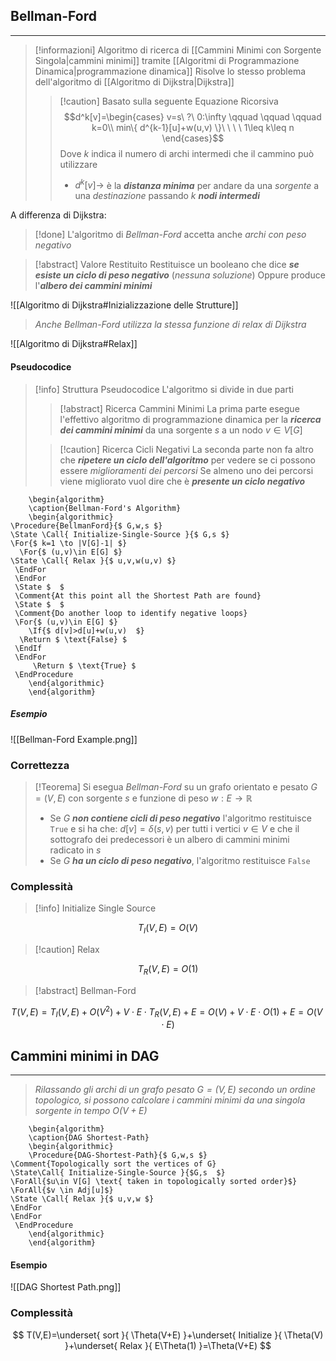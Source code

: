 ## Bellman-Ford
---
>[!informazioni]
>Algoritmo di ricerca di [[Cammini Minimi con Sorgente Singola|cammini minimi]] tramite [[Algoritmi di Programmazione Dinamica|programmazione dinamica]]
>Risolve lo stesso problema dell'algoritmo di [[Algoritmo di Dijkstra|Dijkstra]]
>>[!caution] Basato sulla seguente Equazione Ricorsiva
>>$$d^k[v]=\begin{cases} v=s\ ?\ 0:\infty \qquad \qquad \qquad k=0\\ min\{ d^{k-1}[u]+w(u,v) \}\ \ \ \  1\leq k\leq n \end{cases}$$
>>Dove $k$ indica il numero di archi intermedi che il cammino può utilizzare
>>- $d^k[v]\to$ è la ***distanza minima*** per andare da una *sorgente* a una *destinazione* passando $k$ ***nodi intermedi***

A differenza di Dijkstra:

>[!done] L'algoritmo di *Bellman-Ford* accetta anche *archi con peso negativo*

>[!abstract] Valore Restituito
>Restituisce un booleano che dice ***se esiste un ciclo di peso negativo*** (*nessuna soluzione*)
>Oppure produce l'***albero dei cammini minimi***

![[Algoritmo di Dijkstra#Inizializzazione delle Strutture]]

>*Anche Bellman-Ford utilizza la stessa funzione di relax di Dijkstra*

![[Algoritmo di Dijkstra#Relax]]

#### Pseudocodice
>[!info] Struttura Pseudocodice
>L'algoritmo si divide in due parti
>>[!abstract] Ricerca Cammini Minimi
>>La prima parte esegue l'effettivo algoritmo di programmazione dinamica per la ***ricerca dei cammini minimi*** da una sorgente $s$ a un nodo $v \in V[G]$
>
>>[!caution] Ricerca Cicli Negativi
>>La seconda parte non fa altro che ***ripetere un ciclo dell'algoritmo*** per vedere se ci possono essere *miglioramenti dei percorsi*
>>Se almeno uno dei percorsi viene migliorato vuol dire che è ***presente un ciclo negativo***

```pseudo
	\begin{algorithm}
	\caption{Bellman-Ford's Algorithm}
	\begin{algorithmic}
\Procedure{BellmanFord}{$ G,w,s $}
\State \Call{ Initialize-Single-Source }{$ G,s $}
\For{$ k=1 \to |V[G]-1| $}
  \For{$ (u,v)\in E[G] $}
\State \Call{ Relax }{$ u,v,w(u,v) $}
 \EndFor
 \EndFor
 \State $  $
 \Comment{At this point all the Shortest Path are found}
 \State $  $
 \Comment{Do another loop to identify negative loops}
 \For{$ (u,v)\in E[G] $}
	\If{$ d[v]>d[u]+w(u,v)  $}
  \Return $ \text{False} $
 \EndIf
 \EndFor
	 \Return $ \text{True} $
 \EndProcedure
	\end{algorithmic}
	\end{algorithm}
```

##### Esempio
![[Bellman-Ford Example.png]]
### Correttezza
>[!Teorema]
>Si esegua *Bellman-Ford* su un grafo orientato e pesato $G=(V,E)$ con sorgente $s$ e funzione di peso $w:E\to\mathbb{R}$
>- Se $G$ ***non contiene cicli di peso negativo*** l'algoritmo restituisce `True` e si ha che: $d[v]=\delta(s,v)$ per tutti i vertici $v\in V$ e che il sottografo dei predecessori è un albero di cammini minimi radicato in $s$
>- Se $G$ ***ha un ciclo di peso negativo***, l'algoritmo restituisce `False`

### Complessità
>[!info] Initialize Single Source

$$
T_{I}(V,E)=O(V)
$$
>[!caution] Relax

$$
T_{R}(V,E)=O(1)
$$

>[!abstract] Bellman-Ford

$$
T(V,E)=T_{I}(V,E)+O(V^2)+V\cdot E\cdot T_{R}(V,E)+E=O(V)+V\cdot E\cdot O(1)+E=O(V\cdot E)
$$

## Cammini minimi in DAG
---
>*Rilassando gli archi di un grafo pesato $G=(V,E)$ secondo un ordine topologico, si possono calcolare i cammini minimi da una singola sorgente in tempo $O(V+E)$*

```pseudo
	\begin{algorithm}
	\caption{DAG Shortest-Path}
	\begin{algorithmic}
	\Procedure{DAG-Shortest-Path}{$ G,w,s $}
\Comment{Topologically sort the vertices of G}
\State\Call{ Initialize-Single-Source }{$G,s  $}
\ForAll{$u\in V[G] \text{ taken in topologically sorted order}$}
\ForAll{$v \in Adj[u]$}
\State \Call{ Relax }{$ u,v,w $}
\EndFor
\EndFor
 \EndProcedure
	\end{algorithmic}
	\end{algorithm}
```

#### Esempio
![[DAG Shortest Path.png]]

### Complessità
$$
T(V,E)=\underset{ sort }{ \Theta(V+E) }+\underset{ Initialize }{ \Theta(V) }+\underset{ Relax }{ E\Theta(1) }=\Theta(V+E)
$$